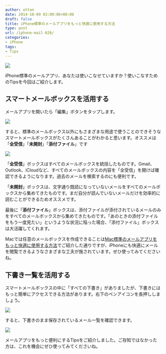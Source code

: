```yaml
---
author: ottan
date: 2014-10-09 03:09:06+00:00
draft: false
title: iPhone標準のメールアプリをもっと快適に使用する方法
type: post
url: /iphone-mail-626/
categories:
- iPhone
tags:
- Tips
---
```


![](/uploads/2014/10/141009-5435fc5db5dca.png)






iPhone標準のメールアプリ、あなたは使いこなせていますか？使いこなすためのTipsを今回はご紹介します。





## スマートメールボックスを活用する





メールアプリを開いたら「編集」ボタンをタップします。





![](/uploads/2014/10/141009-5435fc6064531.png)






すると、標準のメールボックス以外にもさまざまな用途で使うことのできそうなスマートメールボックスがたくさんあることがわかると思います。オススメは「**全受信**」「**未開封**」「**添付ファイル**」です





![](/uploads/2014/10/141009-5435fc63441bf.png)






「**全受信**」ボックスはすべてのメールボックスを統括したものです。Gmail、Outlook、iCloudなど、すべてのメールボックスの内容を「全受信」を開けば確認できるようになります。過去のメールを検索するのにも便利です。





「**未開封**」ボックスは、文字通り既読になっていないメールをすべてのメールボックスから集めてきたものです。まだ自分が読んでいないメールだけを効率的に読むことができるためオススメです。





最後に「**添付ファイル**」ボックスは、添付ファイルが添付されているメールのみをすべてのメールボックスから集めてきたものです。「あのときの添付ファイルをもう一度見たい」というような状況に陥った場合、「添付ファイル」ボックスは大活躍してくれます。





Macでは任意のメールボックスを作成できることは[Mac標準のメールアプリをもっと快適に使用する方法](/mac-mail-607/)でご紹介した通りですが、iPhoneにも快適にメールを閲覧できるようなさまざまな工夫が施されています。ぜひ使ってみてくださいね。





## 下書き一覧を活用する





スマートメールボックスの中に「すべての下書き」がありましたが、下書きにはもっと簡単にアクセスできる方法があります。右下のペンアイコンを長押ししましょう。



![](/uploads/2014/10/141009-5435fc675b8f5.png)






すると、下書きのまま保存されているメール一覧を確認できます。





![](/uploads/2014/10/141009-5435fc696a756.png)






メールアプリをもっと便利にするTipsをご紹介しました。ご存知ではなかった方は、これを機会にぜひ使ってみてくださいね。
